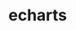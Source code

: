 <!--
 * @Description: echarts
 * @Author: 武明琴
 * @Date: 2021-01-20 15:56:37
 * @EditAuthor: 修改人名称
 * @LastEditTime: 2021-01-20 15:56:55
-->
# echarts